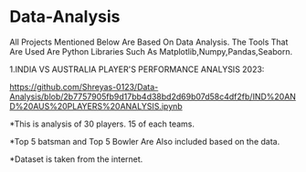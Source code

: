 # Data-Analysis
All Projects Mentioned Below Are Based On Data Analysis. The Tools That Are  Used Are  Python Libraries Such As Matplotlib,Numpy,Pandas,Seaborn.


1.INDIA VS AUSTRALIA PLAYER'S PERFORMANCE ANALYSIS 2023:
                    
https://github.com/Shreyas-0123/Data-Analysis/blob/2b7757905fb9d17bb4d38bd2d69b07d58c4df2fb/IND%20AND%20AUS%20PLAYERS%20ANALYSIS.ipynb

*This is analysis of 30 players. 15 of each teams.


*Top 5 batsman and Top 5 Bowler Are Also included based on the data.


*Dataset is taken from the internet.
